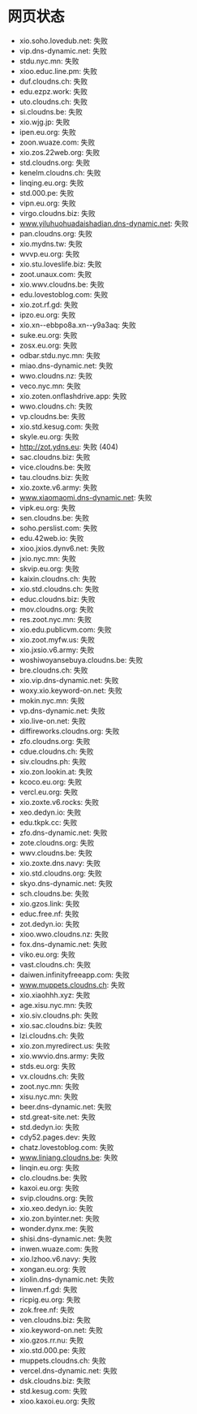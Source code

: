# 网页状态
- xio.soho.lovedub.net: 失败
- vip.dns-dynamic.net: 失败
- stdu.nyc.mn: 失败
- xioo.educ.line.pm: 失败
- duf.cloudns.ch: 失败
- edu.ezpz.work: 失败
- uto.cloudns.ch: 失败
- si.cloudns.be: 失败
- xio.wjg.jp: 失败
- ipen.eu.org: 失败
- zoon.wuaze.com: 失败
- xio.zos.22web.org: 失败
- std.cloudns.org: 失败
- kenelm.cloudns.ch: 失败
- linqing.eu.org: 失败
- std.000.pe: 失败
- vipn.eu.org: 失败
- virgo.cloudns.biz: 失败
- www.yiluhuohuadaishadian.dns-dynamic.net: 失败
- pan.cloudns.org: 失败
- xio.mydns.tw: 失败
- wvvp.eu.org: 失败
- xio.stu.loveslife.biz: 失败
- zoot.unaux.com: 失败
- xio.wwv.cloudns.be: 失败
- edu.lovestoblog.com: 失败
- xio.zot.rf.gd: 失败
- ipzo.eu.org: 失败
- xio.xn--ebbpo8a.xn--y9a3aq: 失败
- suke.eu.org: 失败
- zosx.eu.org: 失败
- odbar.stdu.nyc.mn: 失败
- miao.dns-dynamic.net: 失败
- wwo.cloudns.nz: 失败
- veco.nyc.mn: 失败
- xio.zoten.onflashdrive.app: 失败
- wwo.cloudns.ch: 失败
- vp.cloudns.be: 失败
- xio.std.kesug.com: 失败
- skyle.eu.org: 失败
- http://zot.ydns.eu: 失败 (404)
- sac.cloudns.biz: 失败
- vice.cloudns.be: 失败
- tau.cloudns.biz: 失败
- xio.zoxte.v6.army: 失败
- www.xiaomaomi.dns-dynamic.net: 失败
- vipk.eu.org: 失败
- sen.cloudns.be: 失败
- soho.perslist.com: 失败
- edu.42web.io: 失败
- xioo.jxios.dynv6.net: 失败
- jxio.nyc.mn: 失败
- skvip.eu.org: 失败
- kaixin.cloudns.ch: 失败
- xio.std.cloudns.ch: 失败
- educ.cloudns.biz: 失败
- mov.cloudns.org: 失败
- res.zoot.nyc.mn: 失败
- xio.edu.publicvm.com: 失败
- xio.zoot.myfw.us: 失败
- xio.jxsio.v6.army: 失败
- woshiwoyansebuya.cloudns.be: 失败
- bre.cloudns.ch: 失败
- xio.vip.dns-dynamic.net: 失败
- woxy.xio.keyword-on.net: 失败
- mokin.nyc.mn: 失败
- vp.dns-dynamic.net: 失败
- xio.live-on.net: 失败
- diffireworks.cloudns.org: 失败
- zfo.cloudns.org: 失败
- cdue.cloudns.ch: 失败
- siv.cloudns.ph: 失败
- xio.zon.lookin.at: 失败
- kcoco.eu.org: 失败
- vercl.eu.org: 失败
- xio.zoxte.v6.rocks: 失败
- xeo.dedyn.io: 失败
- edu.tkpk.cc: 失败
- zfo.dns-dynamic.net: 失败
- zote.cloudns.org: 失败
- wwv.cloudns.be: 失败
- xio.zoxte.dns.navy: 失败
- xio.std.cloudns.org: 失败
- skyo.dns-dynamic.net: 失败
- sch.cloudns.be: 失败
- xio.gzos.link: 失败
- educ.free.nf: 失败
- zot.dedyn.io: 失败
- xioo.wwo.cloudns.nz: 失败
- fox.dns-dynamic.net: 失败
- viko.eu.org: 失败
- vast.cloudns.ch: 失败
- daiwen.infinityfreeapp.com: 失败
- www.muppets.cloudns.ch: 失败
- xio.xiaohhh.xyz: 失败
- age.xisu.nyc.mn: 失败
- xio.siv.cloudns.ph: 失败
- xio.sac.cloudns.biz: 失败
- lzi.cloudns.ch: 失败
- xio.zon.myredirect.us: 失败
- xio.wwvio.dns.army: 失败
- stds.eu.org: 失败
- vx.cloudns.ch: 失败
- zoot.nyc.mn: 失败
- xisu.nyc.mn: 失败
- beer.dns-dynamic.net: 失败
- std.great-site.net: 失败
- std.dedyn.io: 失败
- cdy52.pages.dev: 失败
- chatz.lovestoblog.com: 失败
- www.liniang.cloudns.be: 失败
- linqin.eu.org: 失败
- clo.cloudns.be: 失败
- kaxoi.eu.org: 失败
- svip.cloudns.org: 失败
- xio.xeo.dedyn.io: 失败
- xio.zon.byinter.net: 失败
- wonder.dynx.me: 失败
- shisi.dns-dynamic.net: 失败
- inwen.wuaze.com: 失败
- xio.lzhoo.v6.navy: 失败
- xongan.eu.org: 失败
- xiolin.dns-dynamic.net: 失败
- linwen.rf.gd: 失败
- ricpig.eu.org: 失败
- zok.free.nf: 失败
- ven.cloudns.biz: 失败
- xio.keyword-on.net: 失败
- xio.gzos.rr.nu: 失败
- xio.std.000.pe: 失败
- muppets.cloudns.ch: 失败
- vercel.dns-dynamic.net: 失败
- dsk.cloudns.biz: 失败
- std.kesug.com: 失败
- xioo.kaxoi.eu.org: 失败

